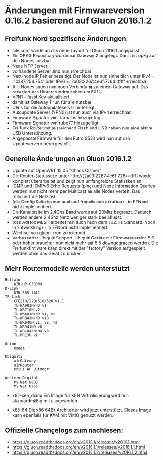 Änderungen mit Firmwareversion 0.16.2 basierend auf Gluon 2016.1.2
================================================================

Freifunk Nord spezifische Änderungen:
-------------------------------------

 * site.conf wurde an das neue Layout für Gluon 2016.1 angepasst
 * Ein OPKG Repository wurde auf Gateway 2 angelegt. Damit ist opkg auf den Nodes nutzbar
 * Neue NTP Server
 * vorhandene Server sind nun erreichbar
 * Next-node IP Fehler beseitigt. Der Node ist nun einheitlich unter IPv4 = '10.187.254.254' oder IPv6 = '2a03:2267:4e6f:7264::ffff' erreichbar.
 * Alle Nodes bauen nun noch Verbindung zu einem Gateway auf. Das reduziert das Hintergrundrauschen um 50%.
 * VPN1 - fastd Key aktualisiert.
 * damit ist Gateway 1 nun für alle nutzbar
 * URLs für die Autoupdateserver hinterlegt.
 * Autoupdate Server (VPN0) ist nun auch via IPv4 erreichbar.
 * Firmware Signatur von Tarnatos hinzugefügt.
 * Firmware Signatur von rubo77 hinzugefügt.
 * Freifunk Router mit ausreichend Flash und USB haben nun eine aktive USB Unterstützung.
 * Angepasste Firmware für den Futro S550 wird nun auf den Updateservern bereitgestellt.

Generelle Änderungen an Gluon 2016.1.2
------------------------------------

 * Update auf OpenWRT 15.05 "Chaos Clamer"
 * Die Router-Statusseite unter http://[2a03:2267:4e6f:7264::ffff] wurde komplett überarbeitet und zeigt nun umfangreiche Statistiken an
 * ICMP und ICMPv6 Echo Requests (ping) und Node Information Queries werden nun nicht mehr per Multicast an alle Nodes verteilt. Das reduziert die Netzlast.
 * (die Config Seite ist nun auch auf französisch abrufbar) - in FFNord nicht implementiert.
 * Die Kanalbreite im 2,4Ghz Band wurde auf 20Mhz begrenzt. Dadurch werden andere 2,4Ghz Netz weniger stark beeinflusst.
 * (das AdHoc MESH arbeitet nun auch nach dem 802.11s Standard. Noch in Entwicklung) - in FFNord nicht implementiert.
 * Wechsel von gluon-cron zu micrond.
 * Verbesserter Ubiquiti Support. Ubiquiti Geräte mit Firmwareversion 5.6 oder höher brauchen nun nicht mehr auf 5.5 downgegraded werden. Die Freifunkfirmware kann direkt mit der "factory" Version aufgespielt werden ohne das Gerät zu bricken.

Mehr Routermodelle werden unterstützt
-------------------------------------

    Buffalo
        WZR-HP-G300NH
    D-Link
        DIR-505 (A1)
    TP-Link
        CPE210/220/510/520 v1.1
        TL-WA901N/ND v1
        TL-WR710N v2
        TL-WR801N/ND v1, v2
        TL-WR841N/ND v10
        TL-WR940N v1, v2, v3
        TL-WR941ND v6
        TL-WR1043N/ND v3
        TL-MR13U v1
    
    Onion
        Omega

    Ubiquiti
        airGateway
        airRouter
        UniFi AP Outdoor+

    Western Digital
        My Net N600
        My Net N750

 * x86-xen_domu
Ein Image für XEN Virtualisierung wird nun standardmäßig mit ausgeworfen.

 * x86-64
Die x86 64Bit Architektur wird jetzt unterstützt. Dieses Image kann ebenfalls für KVM mit VirtIO genutzt werden.

Offizielle Changelogs zum nachlesen:
------------------------------------

* https://gluon.readthedocs.org/en/v2016.1/releases/v2016.1.html
* https://gluon.readthedocs.org/en/v2016.1.1/releases/v2016.1.1.html
* https://gluon.readthedocs.org/en/v2016.1.2/releases/v2016.1.2.html

